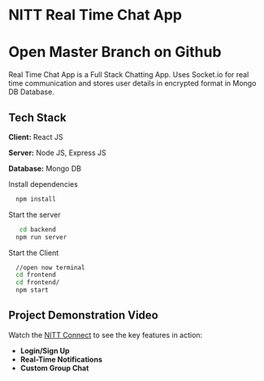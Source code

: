 # NITT Real Time Chat App
# Open Master Branch on Github


Real Time Chat App is a Full Stack Chatting App.
Uses Socket.io for real time communication and stores user details in encrypted format in Mongo DB Database.



## Tech Stack

**Client:** React JS

**Server:** Node JS, Express JS

**Database:** Mongo DB
  

Install dependencies

```bash
  npm install
```



Start the server

```bash
   cd backend
  npm run server
```
Start the Client

```bash
  //open now terminal
  cd frontend
  cd frontend/
  npm start
```

## Project Demonstration Video

Watch the [NITT Connect](https://github.com/046kanahiya/NITT-Real-Time-Chat-App/blob/master/NITT%20Connect.mp4) to see the key features in action:
- **Login/Sign Up**
- **Real-Time Notifications**
- **Custom Group Chat**

